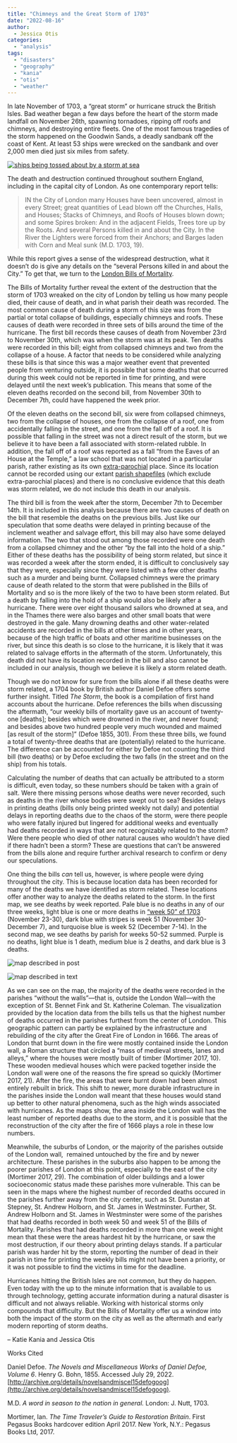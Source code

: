 ```yaml
---
title: "Chimneys and the Great Storm of 1703"
date: "2022-08-16"
author:
  - Jessica Otis
categories: 
  - "analysis"
tags: 
  - "disasters"
  - "geography"
  - "kania"
  - "otis"
  - "weather"
---
```


In late November of 1703, a “great storm” or hurricane struck the British Isles. Bad weather began a few days before the heart of the storm made landfall on November 26th, spawning tornadoes, ripping off roofs and chimneys, and destroying entire fleets. One of the most famous tragedies of the storm happened on the Goodwin Sands, a deadly sandbank off the coast of Kent. At least 53 ships were wrecked on the sandbank and over 2,000 men died just six miles from safety.

[![ships being tossed about by a storm at sea](images/image1.png)](https://en.wikipedia.org/wiki/Great_storm_of_1703#/media/File:Great_Storm_1703_Goodwin_Sands_engraving.PNG)

The death and destruction continued throughout southern England, including in the capital city of London. As one contemporary report tells:

> IN the City of London many Houses have been uncovered, almost in every Street; great quantities of Lead blown off the Churches, Halls, and Houses; Stacks of Chimneys, and Roofs of Houses blown down; and some Spires broken: And in the adjacent Fields, Trees tore up by the Roots. And several Persons killed in and about the City. In the River the Lighters were forced from their Anchors; and Barges laden with Corn and Meal sunk (M.D. 1703, 19).

While this report gives a sense of the widespread destruction, what it doesn’t do is give any details on the “several Persons killed in and about the City.” To get that, we turn to the [London Bills of Mortality](https://deathbynumbers.org/2022/01/31/the-london-bills-of-mortality/).

The Bills of Mortality further reveal the extent of the destruction that the storm of 1703 wreaked on the city of London by telling us how many people died, their cause of death, and in what parish their death was recorded. The most common cause of death during a storm of this size was from the partial or total collapse of buildings, especially chimneys and roofs. These causes of death were recorded in three sets of bills around the time of the hurricane. The first bill records these causes of death from November 23rd to November 30th, which was when the storm was at its peak. Ten deaths were recorded in this bill; eight from collapsed chimneys and two from the collapse of a house. A factor that needs to be considered while analyzing these bills is that since this was a major weather event that prevented people from venturing outside, it is possible that some deaths that occurred during this week could not be reported in time for printing, and were delayed until the next week’s publication. This means that some of the eleven deaths recorded on the second bill, from November 30th to December 7th, could have happened the week prior. 

Of the eleven deaths on the second bill, six were from collapsed chimneys, two from the collapse of houses, one from the collapse of a roof, one from accidentally falling in the street, and one from the fall off of a roof. It is possible that falling in the street was not a direct result of the storm, but we believe it to have been a fall associated with storm-related rubble. In addition, the fall off of a roof was reported as a fall “from the Eaves of an House at the Temple,” a law school that was not located in a particular parish, rather existing as its own [extra-parochial](https://deathbynumbers.org/2022/02/28/parishes-and-extra-parochial-places/) place. Since its location cannot be recorded using our extant [parish shapefiles](https://deathbynumbers.org/2022/08/01/early-modern-london-shapefiles/) (which exclude extra-parochial places) and there is no conclusive evidence that this death was storm related, we do not include this death in our analysis. 

The third bill is from the week after the storm, December 7th to December 14th. It is included in this analysis because there are two causes of death on the bill that resemble the deaths on the previous bills. Just like our speculation that some deaths were delayed in printing because of the inclement weather and salvage effort, this bill may also have some delayed information. The two that stood out among those recorded were one death from a collapsed chimney and the other “by the fall into the hold of a ship.” Either of these deaths has the possibility of being storm related, but since it was recorded a week after the storm ended, it is difficult to conclusively say that they were, especially since they were listed with a few other deaths such as a murder and being burnt. Collapsed chimneys were the primary cause of death related to the storm that were published in the Bills of Mortality and so is the more likely of the two to have been storm related. But a death by falling into the hold of a ship would also be likely after a hurricane. There were over eight thousand sailors who drowned at sea, and in the Thames there were also barges and other small boats that were destroyed in the gale. Many drowning deaths and other water-related accidents are recorded in the bills at other times and in other years, because of the high traffic of boats and other maritime businesses on the river, but since this death is so close to the hurricane, it is likely that it was related to salvage efforts in the aftermath of the storm. Unfortunately, this death did not have its location recorded in the bill and also cannot be included in our analysis, though we believe it is likely a storm related death.

Though we do not know for sure from the bills alone if all these deaths were storm related, a 1704 book by British author Daniel Defoe offers some further insight. Titled _The Storm_, the book is a compilation of first hand accounts about the hurricane. Defoe references the bills when discussing the aftermath, “our weekly bills of mortality gave us an account of twenty-one \[deaths\]; besides which were drowned in the river, and never found; and besides above two hundred people very much wounded and maimed \[as result of the storm\]” (Defoe 1855, 301). From these three bills, we found a total of twenty-three deaths that are (potentially) related to the hurricane. The difference can be accounted for either by Defoe not counting the third bill (two deaths) or by Defoe excluding the two falls (in the street and on the ship) from his totals.

Calculating the number of deaths that can actually be attributed to a storm is difficult, even today, so these numbers should be taken with a grain of salt. Were there missing persons whose deaths were never recorded, such as deaths in the river whose bodies were swept out to sea? Besides delays in printing deaths (bills only being printed weekly not daily) and potential delays in reporting deaths due to the chaos of the storm, were there people who were fatally injured but lingered for additional weeks and eventually had deaths recorded in ways that are not recognizably related to the storm? Were there people who died of other natural causes who wouldn’t have died if there hadn’t been a storm? These are questions that can’t be answered from the bills alone and require further archival research to confirm or deny our speculations.

One thing the bills _can_ tell us, however, is where people were dying throughout the city. This is because location data has been recorded for many of the deaths we have identified as storm related. These locations offer another way to analyze the deaths related to the storm. In the first map, we see deaths by week reported. Pale blue is no deaths in any of our three weeks, light blue is one or more deaths in [“week 50” of 1703](https://deathbynumbers.org/2022/02/14/confusion-of-calendars/) (November 23-30), dark blue with stripes is week 51 (November 30-December 7), and turquoise blue is week 52 (December 7-14). In the second map, we see deaths by parish for weeks 50-52 summed. Purple is no deaths, light blue is 1 death, medium blue is 2 deaths, and dark blue is 3 deaths.

![map described in post](images/image4.png)

![map described in text](images/image2.png)

As we can see on the map, the majority of the deaths were recorded in the parishes “without the walls”—that is, outside the London Wall—with the exception of St. Bennet Fink and St. Katherine Coleman. The visualization provided by the location data from the bills tells us that the highest number of deaths occurred in the parishes furthest from the center of London. This geographic pattern can partly be explained by the infrastructure and rebuilding of the city after the Great Fire of London in 1666. The areas of London that burnt down in the fire were mostly contained inside the London wall, a Roman structure that circled a “mass of medieval streets, lanes and alleys,” where the houses were mostly built of timber (Mortimer 2017, 10). These wooden medieval houses which were packed together inside the London wall were one of the reasons the fire spread so quickly (Mortimer 2017, 21). After the fire, the areas that were burnt down had been almost entirely rebuilt in brick. This shift to newer, more durable infrastructure in the parishes inside the London wall meant that these houses would stand up better to other natural phenomena, such as the high winds associated with hurricanes. As the maps show, the area inside the London wall has the least number of reported deaths due to the storm, and it is possible that the reconstruction of the city after the fire of 1666 plays a role in these low numbers.

Meanwhile, the suburbs of London, or the majority of the parishes outside of the London wall,  remained untouched by the fire and by newer architecture. These parishes in the suburbs also happen to be among the poorer parishes of London at this point, especially to the east of the city (Mortimer 2017, 29). The combination of older buildings and a lower socioeconomic status made these parishes more vulnerable. This can be seen in the maps where the highest number of recorded deaths occured in the parishes further away from the city center, such as St. Dunstan at Stepney, St. Andrew Holborn, and St. James in Westminster. Further, St. Andrew Holborn and St. James in Westminster were some of the parishes that had deaths recorded in both week 50 and week 51 of the Bills of Mortality. Parishes that had deaths recorded in more than one week might mean that these were the areas hardest hit by the hurricane, or saw the most destruction, if our theory about printing delays stands. If a particular parish was harder hit by the storm, reporting the number of dead in their parish in time for printing the weekly bills might not have been a priority, or it was not possible to find the victims in time for the deadline.

Hurricanes hitting the British Isles are not common, but they do happen. Even today with the up to the minute information that is available to us through technology, getting accurate information during a natural disaster is difficult and not always reliable. Working with historical storms only compounds that difficulty. But the Bills of Mortality offer us a window into both the impact of the storm on the city as well as the aftermath and early modern reporting of storm deaths.  

– Katie Kania and Jessica Otis

  
  

Works Cited

Daniel Defoe. _The Novels and Miscellaneous Works of Daniel Defoe, Volume 6_. Henry G. Bohn, 1855. Accessed July 29, 2022. [http://archive.org/details/novelsandmiscel15defogoog](http://archive.org/details/novelsandmiscel15defogoog).

M.D. _A word in season to the nation in general._ London: J. Nutt, 1703.

Mortimer, Ian. _The Time Traveler’s Guide to Restoration Britain_. First Pegasus Books hardcover edition April 2017. New York, N.Y.: Pegasus Books Ltd, 2017.

